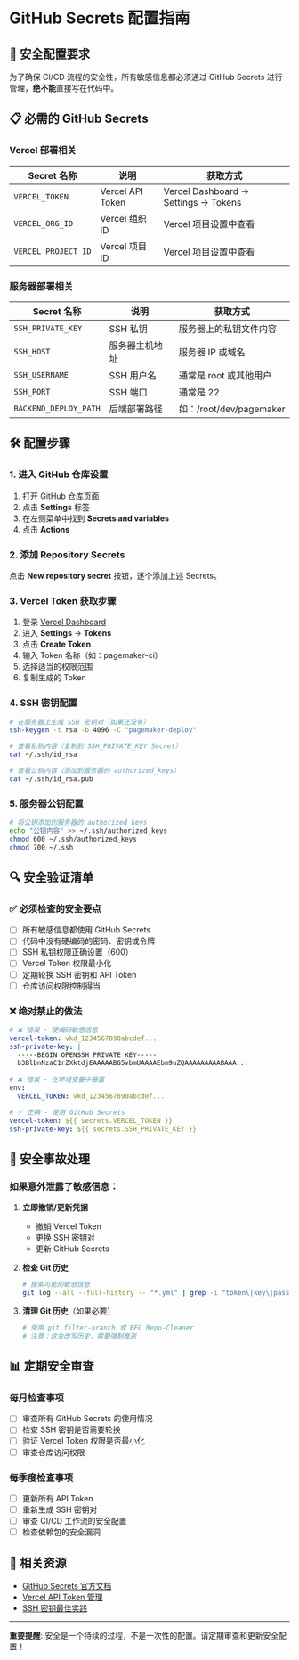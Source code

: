 # GitHub Secrets 配置指南

## 🔐 安全配置要求

为了确保 CI/CD 流程的安全性，所有敏感信息都必须通过 GitHub Secrets 进行管理，**绝不能**直接写在代码中。

## 📋 必需的 GitHub Secrets

### Vercel 部署相关
| Secret 名称 | 说明 | 获取方式 |
|------------|------|----------|
| `VERCEL_TOKEN` | Vercel API Token | Vercel Dashboard → Settings → Tokens |
| `VERCEL_ORG_ID` | Vercel 组织 ID | Vercel 项目设置中查看 |
| `VERCEL_PROJECT_ID` | Vercel 项目 ID | Vercel 项目设置中查看 |

### 服务器部署相关
| Secret 名称 | 说明 | 获取方式 |
|------------|------|----------|
| `SSH_PRIVATE_KEY` | SSH 私钥 | 服务器上的私钥文件内容 |
| `SSH_HOST` | 服务器主机地址 | 服务器 IP 或域名 |
| `SSH_USERNAME` | SSH 用户名 | 通常是 root 或其他用户 |
| `SSH_PORT` | SSH 端口 | 通常是 22 |
| `BACKEND_DEPLOY_PATH` | 后端部署路径 | 如：/root/dev/pagemaker |

## 🛠️ 配置步骤

### 1. 进入 GitHub 仓库设置
1. 打开 GitHub 仓库页面
2. 点击 **Settings** 标签
3. 在左侧菜单中找到 **Secrets and variables**
4. 点击 **Actions**

### 2. 添加 Repository Secrets
点击 **New repository secret** 按钮，逐个添加上述 Secrets。

### 3. Vercel Token 获取步骤
1. 登录 [Vercel Dashboard](https://vercel.com/dashboard)
2. 进入 **Settings** → **Tokens**
3. 点击 **Create Token**
4. 输入 Token 名称（如：pagemaker-ci）
5. 选择适当的权限范围
6. 复制生成的 Token

### 4. SSH 密钥配置
```bash
# 在服务器上生成 SSH 密钥对（如果还没有）
ssh-keygen -t rsa -b 4096 -C "pagemaker-deploy"

# 查看私钥内容（复制到 SSH_PRIVATE_KEY Secret）
cat ~/.ssh/id_rsa

# 查看公钥内容（添加到服务器的 authorized_keys）
cat ~/.ssh/id_rsa.pub
```

### 5. 服务器公钥配置
```bash
# 将公钥添加到服务器的 authorized_keys
echo "公钥内容" >> ~/.ssh/authorized_keys
chmod 600 ~/.ssh/authorized_keys
chmod 700 ~/.ssh
```

## 🔍 安全验证清单

### ✅ 必须检查的安全要点

- [ ] 所有敏感信息都使用 GitHub Secrets
- [ ] 代码中没有硬编码的密码、密钥或令牌
- [ ] SSH 私钥权限正确设置（600）
- [ ] Vercel Token 权限最小化
- [ ] 定期轮换 SSH 密钥和 API Token
- [ ] 仓库访问权限控制得当

### ❌ 绝对禁止的做法

```yaml
# ❌ 错误 - 硬编码敏感信息
vercel-token: vkd_1234567890abcdef...
ssh-private-key: |
  -----BEGIN OPENSSH PRIVATE KEY-----
  b3BlbnNzaC1rZXktdjEAAAAABG5vbmUAAAAEbm9uZQAAAAAAAAABAAA...
  
# ❌ 错误 - 在环境变量中暴露
env:
  VERCEL_TOKEN: vkd_1234567890abcdef...
```

```yaml
# ✅ 正确 - 使用 GitHub Secrets
vercel-token: ${{ secrets.VERCEL_TOKEN }}
ssh-private-key: ${{ secrets.SSH_PRIVATE_KEY }}
```

## 🚨 安全事故处理

### 如果意外泄露了敏感信息：

1. **立即撤销/更新凭据**
   - 撤销 Vercel Token
   - 更换 SSH 密钥对
   - 更新 GitHub Secrets

2. **检查 Git 历史**
   ```bash
   # 搜索可能的敏感信息
   git log --all --full-history -- "*.yml" | grep -i "token\|key\|password"
   ```

3. **清理 Git 历史**（如果必要）
   ```bash
   # 使用 git filter-branch 或 BFG Repo-Cleaner
   # 注意：这会改写历史，需要强制推送
   ```

## 📊 定期安全审查

### 每月检查事项
- [ ] 审查所有 GitHub Secrets 的使用情况
- [ ] 检查 SSH 密钥是否需要轮换
- [ ] 验证 Vercel Token 权限是否最小化
- [ ] 审查仓库访问权限

### 每季度检查事项
- [ ] 更新所有 API Token
- [ ] 重新生成 SSH 密钥对
- [ ] 审查 CI/CD 工作流的安全配置
- [ ] 检查依赖包的安全漏洞

## 🔗 相关资源

- [GitHub Secrets 官方文档](https://docs.github.com/en/actions/security-guides/encrypted-secrets)
- [Vercel API Token 管理](https://vercel.com/docs/rest-api#authentication)
- [SSH 密钥最佳实践](https://docs.github.com/en/authentication/connecting-to-github-with-ssh)

---

**重要提醒**: 安全是一个持续的过程，不是一次性的配置。请定期审查和更新安全配置！ 